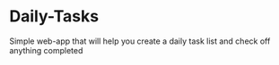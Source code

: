 # Daily-Tasks
Simple web-app that will help you create a daily task list and check off anything completed
